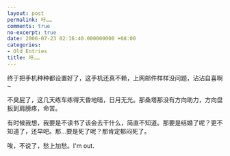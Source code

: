 ```yaml
---
layout: post
permalink: 吁……
comments: true
no-excerpt: true
date: 2006-07-23 02:16:40.000000000 +08:00
categories:
- Old Entries
title: 吁……
---
```

终于把手机种种都设置好了，这手机还真不赖，上网邮件样样没问题，沾沾自喜啊~

不臭屁了，这几天练车练得天昏地暗，日月无光。那桑塔那没有方向助力，方向盘扳到肩膀疼，命苦。

有时候我想，我要是不读书了该会去干什么，简直不知道。那要是结婚了呢？更不知道了，还早吧。那…要是死了呢？那肯定郁闷死了。

唉，不说了，愁上加愁。I'm out.
